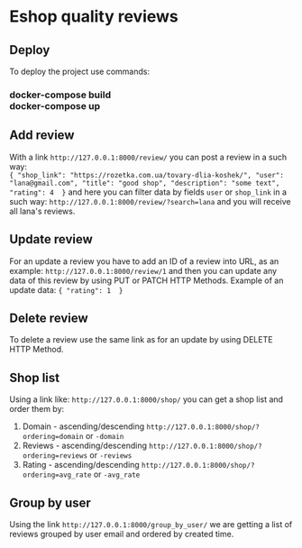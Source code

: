 # Eshop quality reviews

## Deploy

To deploy the project use commands:

### docker-compose build <br> docker-compose up

## Add review

With a link `http://127.0.0.1:8000/review/` you can post a review in a such way: <br>
`{
    "shop_link": "https://rozetka.com.ua/tovary-dlia-koshek/",
    "user": "lana@gmail.com",
    "title": "good shop",
    "description": "some text",
    "rating": 4 
}`
and here you can filter data by fields `user` or `shop_link` in a such way: `http://127.0.0.1:8000/review/?search=lana`
and you will receive all lana's reviews.

## Update review

For an update a review you have to add an ID of a review into URL, as an example:
`http://127.0.0.1:8000/review/1` and then you can update any data of this review by using PUT or PATCH HTTP Methods.
Example of an update data:
`{
"rating": 1 
}`

## Delete review

To delete a review use the same link as for an update by using DELETE HTTP Method.

## Shop list

Using a link like: `http://127.0.0.1:8000/shop/` you can get a shop list and order them by:

1. Domain - ascending/descending    `http://127.0.0.1:8000/shop/?ordering=domain` or `-domain`
2. Reviews - ascending/descending   `http://127.0.0.1:8000/shop/?ordering=reviews` or `-reviews`
3. Rating - ascending/descending    `http://127.0.0.1:8000/shop/?ordering=avg_rate` or `-avg_rate`

## Group by user

Using the link `http://127.0.0.1:8000/group_by_user/` we are getting a list of reviews grouped by user email and ordered
by created time.